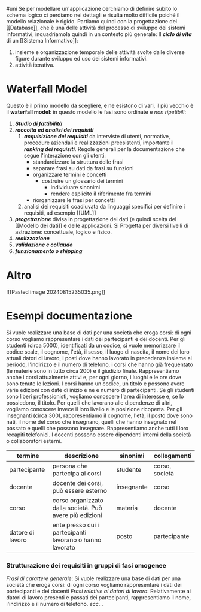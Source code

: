 #uni 
Se per modellare un'applicazione cerchiamo di definire subito lo schema logico ci perdiamo nei dettagli e risulta molto difficile poiché il modello relazionale è rigido. 
Partiamo quindi con la progettazione del [[Database]], che è una delle attività del processo di sviluppo dei sistemi informativi, inquadriamola quindi in un contesto più generale:
Il ___ciclo di vita___ di un [[Sistema Informativo]]:
1. insieme e organizzazione temporale delle attività svolte dalle diverse figure durante sviluppo ed uso dei sistemi informativi.
2. attività iterativa.
# Waterfall Model
Questo è il primo modello da scegliere, e ne esistono di vari, il più vecchio è il __waterfall model__: in questo modello le fasi sono ordinate e _non ripetibili_:
1. ___Studio di fattibilità___
2. ___raccolta ed analisi dei requisiti___
   1. ___acquisizione dei requisiti___
      da interviste di utenti, normative, procedure aziendali e realizzazioni preesistenti, importante il ___ranking dei requisiti___.
      Regole generali per la documentazione che segue l'interazione con gli utenti:
      - standardizzare la struttura delle frasi
      - separare frasi su dati da frasi su funzioni
      - organizzare termini e concetti
        - costruire un glossario dei termini
          - individuare sinonimi
          - rendere esplicito il riferimento fra termini
	  - riorganizzare le frasi per concetti
   1. analisi dei requisiti
      coadiuvata da linguaggi specifici per definire i requisiti, ad esempio [[UML]] 
3. ___progettazione___
	   divisa in progettazione dei dati (e quindi scelta del [[Modello dei dati]] e delle applicazioni. Si Progetta per diversi livelli di astrazione: concettuale, logico e fisico.
1. ___realizzazione___
2. ___validazione e collaudo___
3. ___funzionamento o shipping___ 
# Altro
![[Pasted image 20240815235035.png]]
# Esempi documentazione
Si vuole realizzare una base di dati per una società che
eroga corsi: di ogni corso vogliamo rappresentare i dati
dei partecipanti e dei docenti. Per gli studenti (circa
5000), identificati da un codice, si vuole memorizzare il
codice scale, il cognome, l'età, il sesso, il luogo di
nascita, il nome dei loro attuali datori di lavoro, i posti
dove hanno lavorato in precedenza insieme al periodo,
l'indirizzo e il numero di telefono, i corsi che hanno già
frequentato (le materie sono in tutto circa 200) e il
giudizio finale.
Rappresentiamo anche i corsi attualmente attivi e, per
ogni giorno, i luoghi e le ore dove sono tenute le
lezioni. I corsi hanno un codice, un titolo e possono
avere varie edizioni con date di inizio e ne e numero
di partecipanti. Se gli studenti sono liberi professionisti,
vogliamo conoscere l'area di interesse e, se lo
possiedono, il titolo. Per quelli che lavorano alle
dipendenze di altri, vogliamo conoscere invece il loro
livello e la posizione ricoperta.
Per gli insegnanti (circa 300), rappresentiamo il
cognome, l'età, il posto dove sono nati, il nome del
corso che insegnano, quelli che hanno insegnato nel
passato e quelli che possono insegnare. Rappresentiamo
anche tutti i loro recapiti telefonici. I docenti possono
essere dipendenti interni della società o collaboratori
esterni.

| termine          | descrizione                                              | sinonimi   | collegamenti   |
| ---------------- | -------------------------------------------------------- | ---------- | -------------- |
| partecipante     | persona che partecipa ai corsi                           | studente   | corso, società |
| docente          | docente dei corsi, può essere esterno                    | insegnante | corso          |
| corso            | corso organizzato dalla società. Può avere più edizioni  | materia    | docente        |
| datore di lavoro | ente presso cui i partecipanti lavorano o hanno lavorato | posto      | partecipante   |
### Strutturazione dei requisiti in gruppi di fasi omogenee
_Frasi di carattere generale_:
Si vuole realizzare una base di dati per una società che eroga corsi: di ogni corso vogliamo rappresentare i dati dei partecipanti e dei docenti
_Frasi relative ai datori di lavoro_:
Relativamente ai datori di lavoro presenti e passati dei
partecipanti, rappresentiamo il nome, l'indirizzo e il
numero di telefono.
_ecc_...